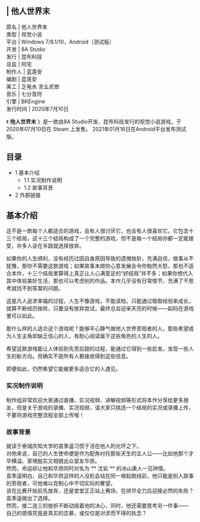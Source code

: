 |  他人世界末  
---  
原名  |  他人世界末   
类型  |  视觉小说   
平台  |  Windows 7/8.1/10，Android（测试版）   
开发  |  8A Studio   
发行  |  昆布科技   
总监  |  阿宅   
制作人  |  蓝莲安   
编剧  |  蓝莲安   
美工  |  乏电水  言幺贰叁   
音乐  |  七分音符   
引擎  |  BKEngine   
发行时间  |  2020年7月10日   
  
《 **他人世界末** 》是一款由8A Studio开发、昆布科技发行的视觉小说游戏，于2020年07月10日在  Steam  上发售。
2021年01月16日在Android平台发布测试版。

##  目录

  * 1  基本介绍 
    * 1.1  实况制作说明 
    * 1.2  故事背景 
  * 2  外部链接 

##  基本介绍

这不是一款每个人都适合的游戏，会有人很讨厌它，也会有人很喜欢它。它包含十三个结局，这十三个结局构成了一个完整的游戏，但不是每一个结局你都一定能接受，许多人会在半路就选择放弃。

如果你的人生顺利，没有经历过因自身原因导致的遗憾挫折，充满自信，做事从不犹豫，那你不需要这款游戏；如果故事未顺你心意发展会令你勃然大怒，那也不适合本作，十三个结局里算得上真正让人心满意足的“好结局”并不多；如果你想代入其中体验美好生活，那也可以考虑别的作品，本作几乎没有日常情节，充满了不思考就找不到答案的问题。

这是凡人追求幸福的过程，人生不像游戏，不能读档，只能通过吸取经验来成长，就算不断经历挫败，只要没有放弃尝试，最终总会迎来天亮的时候——起码在游戏里可以如此。

那什么样的人适合这个游戏呢？能够平心静气做他人世界旁观者的人，那些希望成为人生主角却缺乏信心的人，有耐心阅读属于这些角色的人生的人。

希望这款游戏能让人体验到先苦后甜的过程，能通过它得到一些启发，发现一些人生的新方向。但确实不是所有人都接收得到这些信息。

即便如此，仍然希望它能被更多适合它的人遇见。

###  实况制作说明

制作组非常欢迎大家通过直播、实况视频、讲解视频等形式将本作分享给更多朋友，但是关于游戏的录播、实况视频，请大家只挑选一个结局的实况或录播上传，不要将游戏完整流程全部上传哦！

###  故事背景

就读于泰瑞庆知大学的袁季遥习惯于活在他人的光环之下。  
对他来说，自己的人生使命便是作为配角衬托那些天生的主人公——比如他那个才华横溢、家境殷实又相貌出众室友华昂。  
然而，命运却让他和华昂同时对名为 ** 沈岩  ** 的冰山美人一见钟情。  
袁季遥明白，自己和华昂这样的人没机会站在同一根起跑线前，他只能是别人故事的旁观者，可他难以克制心中不切实际的奢望。  
该在比赛开始前先放弃，还是堂堂正正站上赛场，在拼尽全力后迎接必然的失败？  
袁季遥做出了选择。  
然而，接二连三的挫折不断动摇着他的决心，同时，他还需要思考另一件事——  
自己的感情究竟是真实的恋慕，或仅仅是对求而不得的执念？
